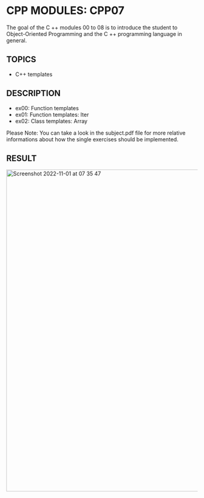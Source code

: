 # CPP MODULES: CPP07
The goal of the C ++ modules 00 to 08 is to introduce the student to Object-Oriented Programming and the C ++ programming language in general.

## TOPICS
- C++ templates

## DESCRIPTION

- ex00: Function templates
- ex01: Function templates: Iter
- ex02: Class templates: Array

Please Note: You can take a look in the subject.pdf file for more relative informations about how the single exercises should be implemented.

## RESULT

<img width="846" alt="Screenshot 2022-11-01 at 07 35 47" src="https://user-images.githubusercontent.com/85942176/199173708-4d110730-5913-446e-87e4-779bd3209053.png">
